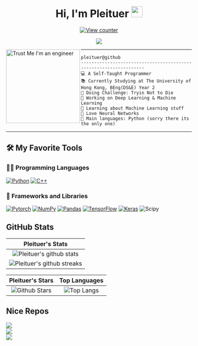 <!-- Template from Vishal Maurya - https://github.com/durgeshsamariya/awesome-github-profile-readme-templates/edit/master/templates/I-am-vishalmaurya.md -->

<!-- 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 -->

<h1 align='center'>
  Hi, I'm Pleituer
  <image src="https://media.giphy.com/media/hvRJCLFzcasrR4ia7z/giphy.gif" width="30">
</h1>

  <p align="center"><a href="#"><img alt="View counter" src="https://komarev.com/ghpvc/?username=pleituer&style=for-the-badge&label=Viewer+Count"></a></p>

<!-- Typing SVG by DenverCoder1 - https://github.com/DenverCoder1/readme-typing-svg -->
<p align="center">
  <a href="https://github.com/DenverCoder1/readme-typing-svg"><img src="https://readme-typing-svg.herokuapp.com?lines=Computer+Science+Student;HKU+Student;Slacker;Likes+AI+and+Machiner+Learning;Focusing+on+Deep+learning;Always+learning+new+things;Always+re-inventing+the+wheel&center=true&width=380&height=45"></a>
</p>

<!-- Image from - https://www.facebook.com/EngineerFunnyTshirts/ -->
<image align="left" src="https://scontent-hkt1-2.xx.fbcdn.net/v/t39.30808-6/326706851_3425902967688574_743252961997797095_n.png?_nc_cat=106&ccb=1-7&_nc_sid=09cbfe&_nc_ohc=cvwBCOTOD4kAX9hA5Tj&_nc_ht=scontent-hkt1-2.xx&oh=00_AfA1MgDplChW9dQiOFLF-mWVy5hhX2hnZdfmrCaVx3nF3g&oe=63F93145" alt="Trust Me I'm an engineer" width="200"/>
<hr>

```
pleituer@github
------------------------------------------------------------------
💻 A Self-Taught Programmer
📚 Currently Studying at The University of Hong Kong, BEng(DS&E) Year 2
📝 Doing Challenge: Tryin Not to Die
🔭 Working on Deep Learning & Machine Learning
🌱 Learning about Machine Learning stuff
💖 Love Neural Networks
🌟 Main languages: Python (sorry there its the only one)
```

<hr>

## 🛠️ My Favorite Tools

### 👨‍💻 Programming Languages

<p>
  <a href="https://github.com/search?q=user%3Apleituer+is%3Arepo+language%3Apython"><img alt="Python" src="https://img.shields.io/badge/-Python-black?logo=Python&style=dev"></a>
  <a href="https://github.com/search?q=user%3Apleituer+is%3Arepo+language%3Acpp"><img alt="C++" src="https://img.shields.io/badge/-c++-black?logo=c%2B%2B&style=dev"></a>
</p>

### 🧰 Frameworks and Libraries

<p>
    <a href="#"><img alt="Pytorch" src="https://img.shields.io/badge/-pytorch-black?logo=pytorch&style=dev"></a>
    <a href="#"><img alt="NumPy" src="https://img.shields.io/badge/-numpy-black?logo=numpy&style=dev"></a>
    <a href="#"><img alt="Pandas" src="https://img.shields.io/badge/-pandas-black?logo=pandas&style=dev"></a>
    <a href="#"><img alt="TensorFlow" src="https://img.shields.io/badge/-tensorflow-black?logo=tensorflow&style=dev"></a>
    <a href="#"><img alt="Keras" src="https://img.shields.io/badge/-keras-black?logo=keras&style=dev"></a>
    <a hred="#"><img alt="Scipy" src="https://img.shields.io/badge/-scipy-black?logo=scipy&style=dev"></a>
</p>

## GitHub Stats


|                                                                     Pleituer's Stats                                                                     |
|:------------------------------------------------------------------------------------------------------------------------------------------------------:|
| ![Pleituer's github stats](https://github-readme-stats.vercel.app/api?username=pleituer&show_icons=true&theme=algolia)              |
| ![Pleituer's github streaks](https://github-readme-streak-stats.herokuapp.com/?user=pleituer&show_icons=true&theme=algolia)         |
    

|                                                                                                      Pleituer's Stars                                                                                                       |                                                           Top Languages                                                           |      
|:-------------------------------------------------------------------------------------------------------------------------------------------------------------------------------------------------------------------------:|:---------------------------------------------------------------------------------------------------------------------------------:|
| ![Github Stars](https://github-readme-stats.vercel.app/api?username=pleituer&show_icons=true&locale=en&count_private=true&hide_rank=true&custom_title=My%20GitHub%20Stats&disable_animations=true&theme=algolia) | ![Top Langs](https://github-readme-stats.vercel.app/api/top-langs/?username=pleituer&langs_count=8&theme=algolia&layout=compact) |

## Nice Repos

<p>
  <a href="https://github.com/pleituer/neuralNet"><img src="https://github-readme-stats.vercel.app/api/pin/?username=pleituer&repo=neuralNet&theme=algolia"/></a><br>
  <a href="https://github.com/pleituer/Tic-Tac-Toe-AI"><img src="https://github-readme-stats.vercel.app/api/pin/?username=pleituer&repo=Tic-Tac-Toe-AI&theme=algolia"/></a><br>
  <a href="https://github.com/pleituer/Calculus-Cheat-Sheet"><img src="https://github-readme-stats.vercel.app/api/pin/?username=pleituer&repo=Calculus-Cheat-Sheet&theme=algolia"/></a><br>
  </p>
  
<!--
**pleituer/pleituer** is a ✨ _special_ ✨ repository because its `README.md` (this file) appears on your GitHub profile.

Here are some ideas to get you started:

- 🔭 I’m currently working on ...
- 🌱 I’m currently learning ...
- 👯 I’m looking to collaborate on ...
- 🤔 I’m looking for help with ...
- 💬 Ask me about ...
- 📫 How to reach me: ...
- 😄 Pronouns: ...
- ⚡ Fun fact: ...
-->
